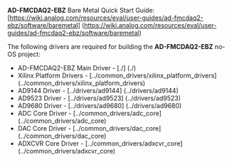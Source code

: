 **AD-FMCDAQ2-EBZ** Bare Metal Quick Start Guide: [https://wiki.analog.com/resources/eval/user-guides/ad-fmcdaq2-ebz/software/baremetal] (https://wiki.analog.com/resources/eval/user-guides/ad-fmcdaq2-ebz/software/baremetal)

The following drivers are required for building the **AD-FMCDAQ2-EBZ** no-OS project:
 - AD-FMCDAQ2-EBZ Main Driver	-	[./] (./)
 - Xilinx Platform Drivers		-	[../common_drivers/xilinx_platform_drivers] (../common_drivers/xilinx_platform_drivers)
 - AD9144 Driver				-	[../drivers/ad9144] (../drivers/ad9144)
 - AD9523 Driver				-	[../drivers/ad9523] (../drivers/ad9523)
 - AD9680 Driver				-	[../drivers/ad9680] (../drivers/ad9680)
 - ADC Core Driver				-	[../common_drivers/adc_core] (../common_drivers/adc_core)
 - DAC Core Driver				-	[../common_drivers/dac_core] (../common_drivers/dac_core)
 - ADXCVR Core Driver			-	[../common_drivers/adxcvr_core] (../common_drivers/adxcvr_core)
